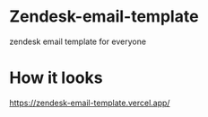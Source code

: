 # Zendesk-email-template
zendesk email template for everyone

# How it looks
https://zendesk-email-template.vercel.app/
